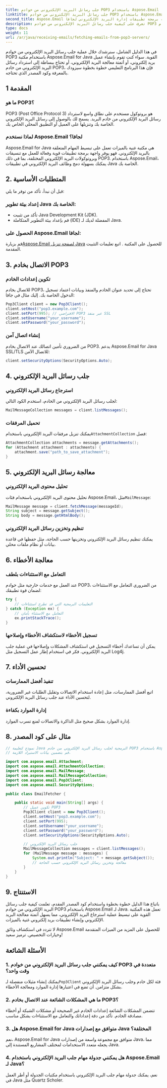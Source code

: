 ```yaml
---
title: جلب رسائل البريد الإلكتروني من خوادم POP3 باستخدام Aspose.Email
linktitle: جلب رسائل البريد الإلكتروني من خوادم POP3 باستخدام Aspose.Email
second_title: Aspose.Email واجهة برمجة تطبيقات إدارة البريد الإلكتروني لجافا
description: تعرف على كيفية جلب رسائل البريد الإلكتروني من خوادم POP3 باستخدام Aspose.Email لـ Java. تم تضمين دليل خطوة بخطوة مع التعليمات البرمجية المصدر والأسئلة الشائعة.
type: docs
weight: 11
url: /ar/java/receiving-emails/fetching-emails-from-pop3-servers/
---
```

في هذا الدليل الشامل، سنرشدك خلال عملية جلب رسائل البريد الإلكتروني من خوادم POP3 باستخدام مكتبة Aspose.Email for Java القوية. سواء كنت تقوم بإنشاء عميل بريد إلكتروني، أو أتمتة معالجة البريد الإلكتروني، أو تحتاج ببساطة إلى استرداد رسائل البريد الإلكتروني من خادم POP3، فإن هذا البرنامج التعليمي خطوة بخطوة سيزودك بالمعرفة وكود المصدر الذي تحتاجه.

## 1 المقدمة

### ما هو POP3؟
POP3 (Post Office Protocol 3) هو بروتوكول مستخدم على نطاق واسع لاسترداد رسائل البريد الإلكتروني من خادم البريد. يسمح لك بالوصول إلى رسائل البريد الإلكتروني الخاصة بك وتنزيلها على العميل أو التطبيق المحلي الخاص بك.

### لماذا نستخدم Aspose.Email لجافا؟
Aspose.Email for Java هي مكتبة غنية بالميزات تعمل على تبسيط المهام المتعلقة بالبريد الإلكتروني. فهو يوفر واجهة برمجة تطبيقات قوية وفعالة للعمل مع تنسيقات وبروتوكولات البريد الإلكتروني المختلفة، بما في ذلك POP3. باستخدام Aspose.Email، يمكنك بسهولة دمج وظائف البريد الإلكتروني في تطبيقات Java الخاصة بك.

## 2. المتطلبات الأساسية

قبل أن نبدأ، تأكد من توفر ما يلي:

### إعداد بيئة تطوير Java الخاصة بك:
- تأكد من تثبيت Java Development Kit (JDK).
- قم بإعداد بيئة التطوير المتكاملة (IDE) المفضلة لديك لـ Java.

### الحصول على Aspose.Email لجافا:
 قم بزيارة[Aspose.Email لصفحة تنزيل Java](https://releases.aspose.com/email/java/) للحصول على المكتبة . اتبع تعليمات التثبيت المقدمة.

## 3. الاتصال بخادم POP3

### تكوين إعدادات الخادم
للاتصال بخادم POP3، تحتاج إلى تحديد عنوان الخادم والمنفذ وبيانات اعتماد تسجيل الدخول الخاصة بك. إليك مثال في جافا:

```java
Pop3Client client = new Pop3Client();
client.setHost("pop3.example.com");
client.setPort(995); // الافتراضي POP3 عبر منفذ SSL
client.setUsername("your_username");
client.setPassword("your_password");
```

### إنشاء اتصال آمن
من الضروري تأمين اتصالك عند الاتصال بخادم POP3. يدعم Aspose.Email for Java SSL/TLS للاتصال الآمن:

```java
client.setSecurityOptions(SecurityOptions.Auto);
```

## 4. جلب رسائل البريد الإلكتروني

### استرجاع رسائل البريد الإلكتروني
لجلب رسائل البريد الإلكتروني من الخادم، استخدم الكود التالي:

```java
MailMessageCollection messages = client.listMessages();
```

### تحميل المرفقات
 يمكنك تنزيل مرفقات البريد الإلكتروني باستخدام`AttachmentCollection` فصل:

```java
AttachmentCollection attachments = message.getAttachments();
for (Attachment attachment : attachments) {
    attachment.save("path_to_save_attachment");
}
```

## 5. معالجة رسائل البريد الإلكتروني

### تحليل محتوى البريد الإلكتروني
 تحليل محتوى البريد الإلكتروني باستخدام فئات Aspose.Email، مثل`MailMessage`:

```java
MailMessage message = client.fetchMessage(messageId);
String subject = message.getSubject();
String body = message.getHtmlBody();
```

### تنظيم وتخزين رسائل البريد الإلكتروني
يمكنك تنظيم رسائل البريد الإلكتروني وتخزينها حسب الحاجة، مثل حفظها في قاعدة بيانات أو نظام ملفات محلي.

## 6. معالجة الأخطاء

### التعامل مع الاستثناءات بلطف
عند العمل مع خدمات خارجية مثل خوادم POP3، من الضروري التعامل مع الاستثناءات لضمان قوة تطبيقك:

```java
try {
    // التعليمات البرمجية التي قد تطرح استثناءات
} catch (Exception ex) {
    // التعامل مع الاستثناء بأمان
    ex.printStackTrace();
}
```

### تسجيل الأخطاء لاستكشاف الأخطاء وإصلاحها
يمكن أن تساعدك أخطاء التسجيل في استكشاف المشكلات وإصلاحها في عملية جلب البريد الإلكتروني. فكر في استخدام إطار عمل التسجيل مثل Log4j.

## 7. تحسين الأداء

### تنفيذ أفضل الممارسات
اتبع أفضل الممارسات، مثل إعادة استخدام الاتصالات وتقليل الطلبات غير الضرورية، لتحسين الأداء عند جلب رسائل البريد الإلكتروني.

### إدارة الموارد بكفاءة
إدارة الموارد بشكل صحيح مثل الذاكرة والاتصالات لمنع تسرب الموارد.

## 8. مثال على كود المصدر

```java
// نموذج لتعليمة Java البرمجية لجلب رسائل البريد الإلكتروني من خادم POP3 باستخدام Aspose.Email لـ Java.
// قم بتضمين بيانات الاستيراد اللازمة.

import com.aspose.email.Attachment;
import com.aspose.email.AttachmentCollection;
import com.aspose.email.MailMessage;
import com.aspose.email.MailMessageCollection;
import com.aspose.email.Pop3Client;
import com.aspose.email.SecurityOptions;

public class EmailFetcher {

    public static void main(String[] args) {
        // تكوين عميل POP3
        Pop3Client client = new Pop3Client();
        client.setHost("pop3.example.com");
        client.setPort(995);
        client.setUsername("your_username");
        client.setPassword("your_password");
        client.setSecurityOptions(SecurityOptions.Auto);

        // جلب رسائل البريد الإلكتروني
        MailMessageCollection messages = client.listMessages();
        for (MailMessage message : messages) {
            System.out.println("Subject: " + message.getSubject());
            // معالجة وتخزين رسائل البريد الإلكتروني حسب الحاجة
        }
    }
}
```

## 9. الاستنتاج

باتباع هذا الدليل خطوة بخطوة واستخدام كود المصدر المقدم، تعلمت كيفية جلب رسائل البريد الإلكتروني من خوادم POP3 باستخدام Aspose.Email لـ Java. تعمل هذه المكتبة القوية على تبسيط عملية استرجاع البريد الإلكتروني، مما يسهل أتمتة معالجة البريد الإلكتروني وإنشاء تطبيقات بريد إلكتروني غنية بالميزات.

لا تتردد في استكشاف وثائق Aspose.Email للحصول على المزيد من الميزات المتقدمة وخيارات التخصيص. ترميز سعيد!

## الأسئلة الشائعة

### 1. كيف يمكنني جلب رسائل البريد الإلكتروني من خوادم POP3 متعددة في وقت واحد؟
 يمكنك إنشاء مثيلات منفصلة لـ`Pop3Client` فئة لكل خادم وجلب رسائل البريد الإلكتروني بشكل متزامن. أن تضع في اعتبارها إدارة الموارد ومعالجة الأخطاء.

### 2. ما هي المشكلات الشائعة عند الاتصال بخادم POP3؟
تتضمن المشكلات الشائعة إعدادات الخادم غير الصحيحة أو مشكلات الشبكة أو أخطاء مصادقة الخادم. تأكد من دقة إعداداتك والتعامل مع الاستثناءات بشكل مناسب.

### 3. هل Aspose.Email for Java متوافق مع إصدارات Java المختلفة؟
نعم، Aspose.Email for Java متوافق مع مجموعة واسعة من إصدارات Java، مما يجعله متعدد الاستخدامات لمختلف المشاريع المستندة إلى Java.

### 4. هل يمكنني جدولة مهام جلب البريد الإلكتروني باستخدام Aspose.Email لـ Java؟
نعم، يمكنك جدولة مهام جلب البريد الإلكتروني باستخدام مكتبات الجدولة أو أطر العمل في Java مثل Quartz Scholer.